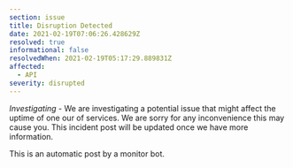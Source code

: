 ```yaml
---
section: issue
title: Disruption Detected
date: 2021-02-19T07:06:26.428629Z
resolved: true
informational: false
resolvedWhen: 2021-02-19T05:17:29.889831Z
affected:
  - API
severity: disrupted
---
```

*Investigating* - We are investigating a potential issue that might affect the uptime of one our of services. We are sorry for any inconvenience this may cause you. This incident post will be updated once we have more information.

This is an automatic post by a monitor bot.
        